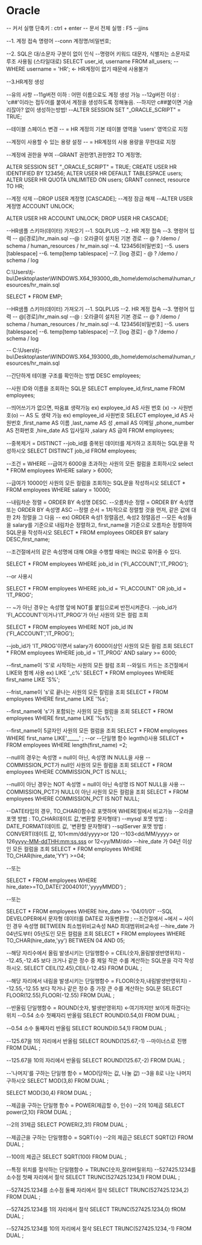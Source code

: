 # Oracle

-- 커서 실행 단축키 : ctrl + enter
-- 문서 전체 실행 : F5
--jjins

--1. 계정 접속 명령어
--conn 계정명/비밀번호;

--2. SQL은 대/소문자 구분이 없이 인식
--명령어 키워드 대문자, 식별자는 소문자로 루조 사용됨 (스타일대로)
SELECT user_id, username
FROM all_users;
--WHERE username = 'HR';        <- HR계정이 없기 때문에 사용불가

--3.HR계정 생성

--유의 사항
--11g버전 이하 : 어떤 이름으로도 계정 생성 가능
--12g버전 이상 : 'c##'이라는 접두어를 붙여서 계정을 생성하도록 정해놓음.
--하지만 c##붙이면 거슬리잖아? 없이 생성하는방법!
--ALTER SESSION SET "_ORACLE_SCRIPT" = TRUE;

--테이블 스페이스 변경
-- = HR 계정의 기본 테이블 영역을 'users' 영역으로 지정

--계정이 사용할 수 있는 용량 설정
-- = HR계정의 사용 용량을 무한대로 지정

--계정에 권한을 부여
--GRANT 권한명1,권한명2 TO 계정명;


ALTER SESSION SET "_ORACLE_SCRIPT" = TRUE;
CREATE USER HR IDENTIFIED BY 123456;
ALTER USER HR DEFAULT TABLESPACE users;
ALTER USER HR QUOTA UNLIMITED ON users;
GRANT connect, resource TO HR;


--계정 삭제
--DROP USER 계정명 [CASCADE];
--계정 잠금 해제
--ALTER USER 계정명 ACCOUNT UNLOCK;

ALTER USER HR ACCOUNT UNLOCK;
DROP USER HR CASCADE;

--HR샘플 스키마(데이터) 가져오기
--1. SQLPLUS
--2. HR 계정 접속
--3. 명령어 입력
--  @[경로]/hr_main.sql
    --@ : 오라클이 설치된 기본 경로
    -- @ ? /demo / schema / human_resources / hr_main.sql
--4. 123456[비밀번호]
--5. users [tablespace]
--6. temp[temp tablespace]
--7. [log 경로] - @ ? /demo / schema / log

C:\Users\tj-bu\Desktop\aster\WINDOWS.X64_193000_db_home\demo\schema\human_resources/hr_main.sql

SELECT * FROM EMP;

--HR샘플 스키마(데이터) 가져오기
--1. SQLPLUS
--2. HR 계정 접속
--3. 명령어 입력
--  @[경로]/hr_main.sql
    --@ : 오라클이 설치된 기본 경로
    -- @ ? /demo / schema / human_resources / hr_main.sql
--4. 123456[비밀번호]
--5. users [tablespace]
--6. temp[temp tablespace]
--7. [log 경로] - @ ? /demo / schema / log

-- C:\Users\tj-bu\Desktop\aster\WINDOWS.X64_193000_db_home\demo\schema\human_resources/hr_main.sql

--간단하게 테이블 구조를 확인하는 방법
DESC employees;

--사원 ID와 이름을 조회하는 SQL문
SELECT employee_id,first_name
FROM employees;

--띄어쓰기가 없으면, 따옴표 생략가능 ex) exployee_id AS 사원 번호 (x) -> 사원번호(o)
-- AS 도 생략 가능 ex) employee_id 사원번호
SELECT employee_id AS 사원번호
,first_name AS 이름
,last_name AS 성
,email AS 이메일
,phone_number AS 전화번호
,hire_date AS 입사일자
,salary AS 급여
FROM employees;

--중복제거 = DISTINCT
--job_id를 중복된 데이터를 제거하고 조희하는 SQL문을 작성하시오
SELECT DISTINCT job_id
FROM employees;

--조건 = WHERE
--급여가 6000을 초과하는 사원의 모든 컬럼을 조회하시오
select *
FROM employees
WHERE salary > 6000;

--급여가 10000인 사원의 모든 컬럼을 조회하는 SQL문을 작성하시오
SELECT *
FROM employees
WHERE salary = 10000;

--내림차순 정렬 = ORDER BY 속성명 DESC.
--오름차순 정렬 = ORDER BY 속성명  또는   ORDER BY 속성명 ASC
--정렬 순서 = 1차적으로 정렬할 것을 먼저, 같은 값에 대한 2차 정렬을 그 다음
-- ex) ORDER 속성1 정렬옵션, 속성2 정렬옵션
--모든 속성들을 salary를 기준으로 내림차순 정렬하고, first_name을 기준으로 오름차순 정렬하여 SQL문을 작성하시오
SELECT *
FROM employees
ORDER BY salary DESC,first_name;

--조건절에서의 같은 속성명에 대해 OR을 수행할 때에는 IN으로 묶어줄 수 있다.

SELECT *
FROM employees
WHERE job_id in ('FI_ACCOUNT','IT_PROG');

--or 사용시

SELECT *
FROM employees
WHERE job_id = 'FI_ACCOUNT'
OR job_id = 'IT_PROG';


-- ~가 아닌 경우는 속성명 앞에 NOT를 붙임으로써 반전시켜준다.
--job_id가 'FI_ACCOUNT'이거나'IT_PROG'가 아닌 사원의 모든 컬럼 조회

SELECT *
FROM employees
WHERE NOT job_id IN ('FI_ACCOUNT','IT_PROG');

--job_id가 'IT_PROG'이면서 salary가 6000이상인 사원의 모든 컬럼 조회
SELECT *
FROM employees
WHERE job_id = 'IT_PROG'
AND salary >= 6000;

--first_name이 'S'로 시작하는 사원의 모든 컬럼 조회
--와일드 카드는 조건절에서 LIKE와 함께 사용 ex) LIKE '_c%'
SELECT *
FROM employees
WHERE first_name LIKE 'S%';

--frist_name이 's'로 끝나는 사원의 모든 칼럼을 조회
SELECT *
FROM employees
WHERE first_name LIKE '%s';

--first_name에 's'가 포함되는 사원의 모든 컬럼을 조회
SELECT *
FROM employees
WHERE first_name LIKE '%s%';

--first_name이 5글자인 사원의 모든 컬럼을 조회
SELECT *
FROM employees
WHERE first_name LIKE'_____'
;
--or
--단일행 함수 legnth()사용
SELECT *
FROM employees
WHERE length(first_name) =2;

--null의 경우는 속성명 = null이 아닌, 속성명 IN NULL을 사용
--COMMISSION_PCT가 null인 사원의 모든 컬럼을 조회
SELECT *
FROM employees
WHERE COMMISSION_PCT IS NULL;

--null이 아닌 경우는 NOT 속성명 = null이 아닌 속성명 IS NOT NULL을 사용
--COMMISSION_PCT가 NULL이 아닌 사원의 모든 컬럼을 조회
SELECT *
FROM employees
WHERE COMMISSION_PCT IS NOT NULL;

--DATE타입의 경우, TO_CHAR()함수로 포맷하며 WHERE절에서 비교가능
--오라클 포맷 방법 : TO_CHAR(데이트 값,'변환할 문자형태')
--mysql 포맷 방법 : DATE_FORMAT(데이트 값, '변환할 문자형태')
--sqlServer 포맷 방법 : CONVERT(데이트 값, 101<mm/dd/yyyy>or 120<yyyy-MM-dd HH:mm:ss>
--103<dd/MM/yyyy> or 126<yyyy-MM-ddTHH:mm:ss.sss> or 12<yy/MM/dd>
--hire_date 가 04년 이상인 모든 컬럼을 조회
SELECT *
FROM employees
WHERE TO_CHAR(hire_date,'YY') >=04;

--또는

SELECT *
FROM employees
WHERE hire_date>=TO_DATE('20040101','yyyyMMDD')
;


--또는

SELECT *
FROM employees
WHERE hire_date >= '04/01/01'       --SQL DEVELOPER에서 문자형 데이터를 DATE로 자동변환함
;
--조건절에서 ~에서 ~ 사이인 경우 속성명 BETWEEN 최소범위비교속성 NAD 최대범위비교속성
--hire_date 가 04년도부터 05년도인 모든 컬럼을 조회
SELECT *
FROM employees
WHERE TO_CHAR(hire_date,'yy') BETWEEN 04 AND 05;

--해당 자리수에서 올림 발생시키는 단일행함수 = CEIL(숫자,올림발생반영위치)
--12.45,-12.45 보다 크거나 같은 정수 중 제일 작은 수를 계산하는 SQL문을 각각 작성하시오.
SELECT CEIL(12.45),CEIL(-12.45)
FROM DUAL
;

--해당 자리에서 내림을 발생시키는 단일행함수 = FLOOR(숫자,내림발생반영위치)
--12.55,-12.55 보다 작거나 같은 정수 중 가장 큰 수를 계산하는 SQL문
SELECT FLOOR(12.55),FLOOR(-12.55)
FROM DUAL
;

--반올림 단일행함수 = ROUND(숫자, 발생반영위치) <-여기까지만 보이게 하겠다는 위치
--0.54 소수 첫째자리 반올림
SELECT ROUND(0.54,0)
FROM DUAL
;

--0.54 소수 둘째자리 반올림
SELECT ROUND(0.54,1)
FROM DUAL
;

--125.67을 1의 자리에서 반올림
SELECT ROUND(125.67,-1) --마이너스로 진행
FROM DUAL
;

--125.67을 10의 자리에서 반올림
SELECT ROUND(125.67,-2)
FROM DUAL
;

--'나머지'를 구하는 단일행 함수 = MOD(당하는 값, 나눌 값)
--3을 8로 나눈 나머지 구하시오
SELECT MOD(3,8)
FROM DUAL
;

SELECT MOD(30,4)
FROM DUAL
;

--제곱을 구하는 단일행 함수 = POWER(제곱할 수, 인수)
--2의 10제곱
SELECT power(2,10)
FROM DUAL
;

--2의 31제곱
SELECT POWER(2,31)
FROM DUAL
;

--제곱근을 구하는 단일행함수 = SQRT(수)
--2의 제곱근
SELECT SQRT(2)
FROM DUAL
;

--100의 제곱근
SELECT SQRT(100)
FROM DUAL
;

--특정 위치를 절삭하는 단일햄함수 = TRUNC(숫자,잘라버릴위치)
--527425.1234를 소수점 첫째 자리에서 절삭
SELECT TRUNC(527425.1234,1)
FROM DUAL
;

--527425.1234를 소수점 둘째 자리에서 절삭
SELECT TRUNC(527425.1234,2)
FROM DUAL
;

--527425.1234를 1의 자리에서 절삭
SELECT TRUNC(527425.1234,0)
fROM DUAL
;

--527425.1234를 10의 자리에서 절삭
SELECT TRUNC(527425.1234,-1)
FROM DUAL
;
